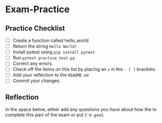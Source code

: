 # Exam-Practice

## Practice Checklist

- [ ] Create a function called hello_world
- [ ] Return the string `Hello World!`
- [ ] Install pytest using `pip install pytest`
- [ ] Run `pytest practice_test.py`
- [ ] Correct any errors.
- [ ] Check off the items on this list by placing an `x` in the `- [ ]` brackets.
- [ ] Add your reflection to the `README.md`
- [ ] Commit your changes.

## Reflection
In the space below, either add any questions you have about how the to complete this part of the exam or put `I'm good`.
